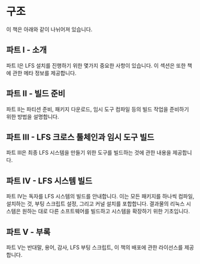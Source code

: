 # 구조

이 책은 아래와 같이 나뉘어져 있습니다.

## 파트 I - 소개

파트 I은 LFS 설치를 진행하기 위한 몇가지 중요한 사항이 있습니다. 이 섹션은 또한 책에 관한 메타 정보를 제공합니다.

## 파트 II - 빌드 준비

파트 II는 파티션 준비, 패키지 다운로드, 임시 도구 컴파일 등의 빌드 작업을 준비하기 위한 방법을 설명합니다.

## 파트 III - LFS 크로스 툴체인과 임시 도구 빌드

파트 III은 최종 LFS 시스템을 만들기 위한 도구를 빌드하는 것에 관한 내용을 제공합니다.

## 파트 IV - LFS 시스템 빌드

파트 IV는 독자를 LFS 시스템의 빌드를 안내합니다. 이는 모든 패키지를 하나씩 컴파일, 설치하는 것, 부팅 스크립트 설정, 그리고 커널 설치를 포합합니다. 결과물의 리눅스 시스템은 원하는 대로 다른 소프트웨어를 빌드하고 시스템을 확장하기 위한 기초입니다. 

## 파트 V - 부록

파트 V는 반대말, 용어, 감사, LFS 부팅 스크립트, 이 책의 배포에 관한 라이선스를 제공합니다.